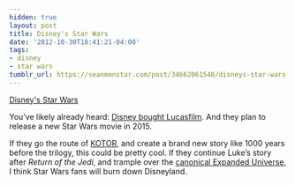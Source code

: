 ```yaml
---
hidden: true
layout: post
title: Disney's Star Wars
date: '2012-10-30T18:41:21-04:00'
tags:
- disney
- star wars
tumblr_url: https://seanmonstar.com/post/34662061548/disneys-star-wars
---
```

[Disney's Star Wars](http://thewaltdisneycompany.com/disney-news/press-releases/2012/10/disney-acquire-lucasfilm-ltd)  

You’ve likely already heard: [Disney bought Lucasfilm](http://thewaltdisneycompany.com/disney-news/press-releases/2012/10/disney-acquire-lucasfilm-ltd). And they plan to release a new Star Wars movie in 2015.

If they go the route of [KOTOR](http://en.wikipedia.org/wiki/Star_Wars:_Knights_of_the_Old_Republic), and create a brand new story like 1000 years before the trilogy, this could be pretty cool. If they continue Luke’s story after _Return of the Jedi_, and trample over the [canonical Expanded Universe](http://en.wikipedia.org/wiki/Star_Wars_Expanded_Universe), I think Star Wars fans will burn down Disneyland.

